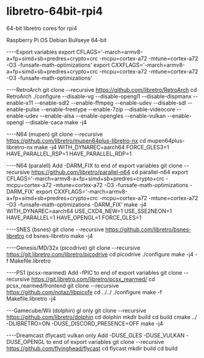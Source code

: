 # libretro-64bit-rpi4
64-bit libretro cores for rpi4

Raspberry Pi OS Debian Bullseye 64-bit

----Export variables
export CFLAGS='-march=armv8-a+fp+simd+sb+predres+crypto+crc -mcpu=cortex-a72 -mtune=cortex-a72 -O3 -funsafe-math-optimizations'
export CXXFLAGS='-march=armv8-a+fp+simd+sb+predres+crypto+crc -mcpu=cortex-a72 -mtune=cortex-a72 -O3 -funsafe-math-optimizations'


----RetroArch
git clone --recursive https://github.com/libretro/RetroArch
cd RetroArch
./configure --disable-vg --disable-opengl1 --disable-dispmanx --enable-x11 --enable-sdl2 --enable-ffmpeg --enable-udev --disable-sdl --enable-pulse --enable-freetype --enable-7zip --disable-videocore --enable-udev --enable-alsa --enable-opengles --enable-vulkan --enable-opengl --disable-caca
make -j4


----N64 (mupen)
git clone --recursive https://github.com/libretro/mupen64plus-libretro-nx
cd mupen64plus-libretro-nx
make -j4 WITH_DYNAREC=aarch64 FORCE_GLES3=1 HAVE_PARALLEL_RSP=1 HAVE_PARALLEL_RDP=1


----N64 (paralell)
Add -DARM_FIX to end of export variables
git clone --recursive https://github.com/libretro/parallel-n64
cd parallel-n64
export CFLAGS='-march=armv8-a+fp+simd+sb+predres+crypto+crc -mcpu=cortex-a72 -mtune=cortex-a72 -O3 -funsafe-math-optimizations -DARM_FIX'
export CXXFLAGS='-march=armv8-a+fp+simd+sb+predres+crypto+crc -mcpu=cortex-a72 -mtune=cortex-a72 -O3 -funsafe-math-optimizations -DARM_FIX'
make -j4 WITH_DYNAREC=aarch64 USE_CXD4_NEW=1 USE_SSE2NEON=1 HAVE_PARALLEL=1 HAVE_OPENGL=1 FORCE_GLES=1


----SNES (bsnes)
git clone --recursive https://github.com/libretro/bsnes-libretro
cd bsnes-libretro
make -j4


----Genesis/MD/32x (picodrive)
git clone --recursive https://git.libretro.com/libretro/picodrive
cd picodrive
./configure
make -j4 -f Makefile.libretro


----PS1 (pcsx-rearmed)
Add -fPIC to end of export variables
git clone --recursive https://git.libretro.com/libretro/pcsx_rearmed/
cd pcsx_rearmed/frontend
git clone --recursive https://github.com/notaz/libpicofe
cd ../../
./configure
make -f Makefile.libretro -j4


---Gamecube/Wii (dolphin) gl only
git clone --recursive https://github.com/libretro/dolphin
cd dolphin
mkdir build
cd build
cmake ../ -DLIBRETRO=ON -DUSE_DISCORD_PRESENCE=OFF
make -j4


----Dreamcast (flycast) vulkan only
Add -DUSE_GLES -DUSE_VULKAN -DUSE_OPENGL to end of export variables
git clone --recursive https://github.com/flyinghead/flycast
cd flycast
mkdir build
cd build


















